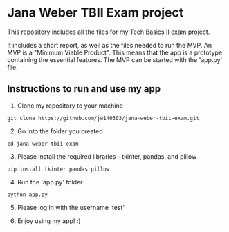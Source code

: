 # Jana Weber TBII Exam project

This repository includes all the files for my Tech Basics II exam project.

It includes a short report, as well as the files needed to run the MVP.
An MVP is a "Minimum Viable Product". This means that the app is a prototype containing the essential features.
The MVP can be started with the 'app.py' file.

## Instructions to run and use my app
1. Clone my repository to your machine
```
git clone https://github.com/jw140303/jana-weber-tbii-exam.git
```
2. Go into the folder you created
```
cd jana-weber-tbii-exam
```
3. Please install the required libraries - tkinter, pandas, and pillow
```
pip install tkinter pandas pillow
```
4. Run the 'app.py' folder
```
python app.py
```
5. Please log in with the username 'test' 

6. Enjoy using my app! :)